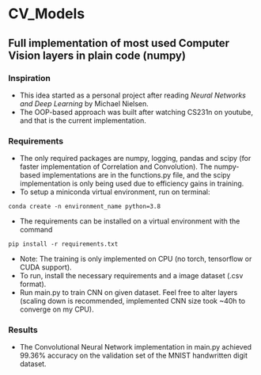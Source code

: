 # CV_Models
## Full implementation of most used Computer Vision layers in plain code (numpy)

### Inspiration
- This idea started as a personal project after reading <i>Neural Networks and Deep Learning</i> by Michael Nielsen.
- The OOP-based approach was built after watching CS231n on youtube, and that is the current implementation.

### Requirements
- The only required packages are numpy, logging, pandas and scipy (for faster implementation of Correlation and Convolution). The numpy-based implementations are in the functions.py file, and the scipy implementation is only being used due to efficiency gains in training.
- To setup a miniconda virtual environment, run on terminal:
```
conda create -n environment_name python=3.8
```
- The requirements can be installed on a virtual environment with the command
```
pip install -r requirements.txt
```
- Note: The training is only implemented on CPU (no torch, tensorflow or CUDA support).
- To run, install the necessary requirements and a image dataset (.csv format).
- Run main.py to train CNN on given dataset. Feel free to alter layers (scaling down is recommended, implemented CNN size took ~40h to converge on my CPU).

### Results
- The Convolutional Neural Network implementation in main.py achieved 99.36% accuracy on the validation set of the MNIST handwritten digit dataset.

